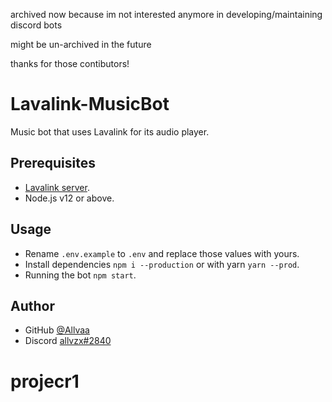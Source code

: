 archived now because im not interested anymore in developing/maintaining discord bots

might be un-archived in the future

thanks for those contibutors!

# Lavalink-MusicBot
Music bot that uses Lavalink for its audio player.

## Prerequisites
- [Lavalink server](https://github.com/freyacodes/Lavalink#server-configuration).
- Node.js v12 or above.

## Usage
- Rename `.env.example` to `.env` and replace those values with yours.
- Install dependencies `npm i --production` or with yarn `yarn --prod`.
- Running the bot `npm start`.

## Author
- GitHub [@Allvaa](https://github.com/Allvaa)
- Discord [allvzx#2840](https://discord.com/users/740075062190669884)
# projecr1
